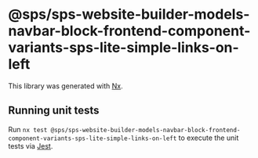# @sps/sps-website-builder-models-navbar-block-frontend-component-variants-sps-lite-simple-links-on-left

This library was generated with [Nx](https://nx.dev).

## Running unit tests

Run `nx test @sps/sps-website-builder-models-navbar-block-frontend-component-variants-sps-lite-simple-links-on-left` to execute the unit tests via [Jest](https://jestjs.io).
